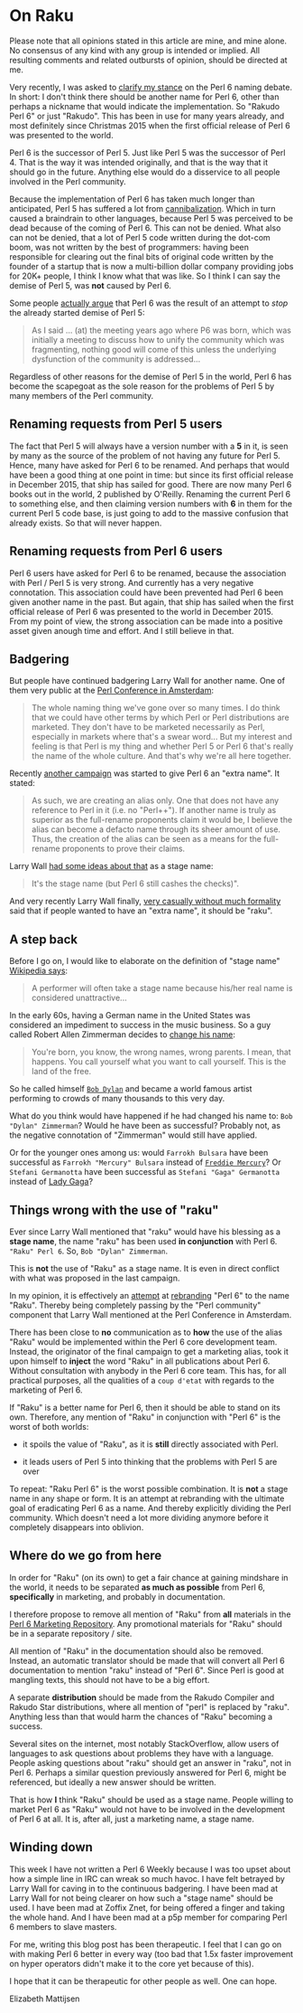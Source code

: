 On Raku
=======

Please note that all opinions stated in this article are mine, and mine alone.
No consensus of any kind with any group is intended or implied.  All resulting
comments and related outbursts of opinion, should be directed at me.

Very recently, I was asked to
[clarify my stance](https://www.reddit.com/r/perl6/comments/9m2k6l/a_request_to_larry_wall_to_create_a_language_name/e7cdgih/)
on the Perl 6 naming debate.  In short: I don't think there should be another
name for Perl 6, other than perhaps a nickname that would indicate the
implementation.  So "Rakudo Perl 6" or just "Rakudo".  This has been in use
for many years already, and most definitely since Christmas 2015 when the first
official release of Perl 6 was presented to the world.

Perl 6 is the successor of Perl 5.  Just like Perl 5 was the successor of
Perl 4.  That is the way it was intended originally, and that is the way that
it should go in the future.  Anything else would do a disservice to all people
involved in the Perl community.

Because the implementation of Perl 6 has taken much longer than anticipated,
Perl 5 has suffered a lot from
[cannibalization](https://en.wikipedia.org/wiki/Cannibalization_(marketing)).
Which in turn caused a braindrain to other languages, because Perl 5 was
perceived to be dead because of the coming of Perl 6.  This can not be denied.
What also can not be denied, that a lot of Perl 5 code written during the
dot-com boom, was not written by the best of programmers: having been
responsible for clearing out the final bits of original code written by the
founder of a startup that is now a multi-billion dollar company providing jobs
for 20K+ people, I think I know what that was like.  So I think I can say
the demise of Perl 5, was **not** caused by Perl 6.

Some people
[actually argue](https://www.facebook.com/groups/perl6/permalink/2219121021687578/)
that Perl 6 was the result of an attempt to *stop* the already started demise
of Perl 5:

> As I said ... (at) the meeting years ago where P6 was born, which was
> initially a meeting to discuss how to unify the community which was
> fragmenting, nothing good will come of this unless the underlying
> dysfunction of the community is addressed...

Regardless of other reasons for the demise of Perl 5 in the world, Perl 6 has
become the scapegoat as the sole reason for the problems of Perl 5 by many
members of the Perl community.

Renaming requests from Perl 5 users
-----------------------------------
The fact that Perl 5 will always have a version number with a **5** in it,
is seen by many as the source of the problem of not having any future for
Perl 5.  Hence, many have asked for Perl 6 to be renamed.  And perhaps that
would have been a good thing at one point in time: but since its first official
release in December 2015, that ship has sailed for good.  There are now many
Perl 6 books out in the world, 2 published by O'Reilly.  Renaming the current
Perl 6 to something else, and then claiming version numbers with **6** in them
for the current Perl 5 code base, is just going to add to the massive
confusion that already exists.  So that will never happen.

Renaming requests from Perl 6 users
-----------------------------------
Perl 6 users have asked for Perl 6 to be renamed, because the association
with Perl / Perl 5 is very strong.  And currently has a very negative
connotation.  This association could have been prevented had Perl 6 been given
another name in the past.  But again, that ship has sailed when the first
official release of Perl 6 was presented to the world in December 2015.
From my point of view, the strong association can be made into a positive
asset given anough time and effort.  And I still believe in that.

Badgering
---------
But people have continued badgering Larry Wall for another name.  One of them
very public at the
[Perl Conference in Amsterdam](https://youtu.be/E5t8qaAGw9w?t=4886):

> The whole naming thing we've gone over so many times.  I do think that
> we could have other terms by which Perl or Perl distributions are marketed.
> They don't have to be marketed necessarily as Perl, especially in markets
> where that's a swear word... But my interest and feeling is that Perl is
> my thing and whether Perl 5 or Perl 6 that's really the name of the whole
> culture.  And that's why we're all here together.

Recently
[another campaign](https://perl6.party/post/A-Request-to-Larry-Wall-to-Create-a-Language-Name-Alias-for-Perl-6)
was started to give Perl 6 an "extra name".  It stated:

> As such, we are creating an alias only. One that does not have any reference
> to Perl in it (i.e. no "Perl++"). If another name is truly as superior as
> the full-rename proponents claim it would be, I believe the alias can become
> a defacto name through its sheer amount of use. Thus, the creation of the
> alias can be seen as a means for the full-rename proponents to prove their
> claims.

Larry Wall
[had some ideas about that](https://colabti.org/irclogger/irclogger_log/perl6?date=2018-10-25#l468)
as a stage name:

> It's the stage name (but Perl 6 still cashes the checks)".

And very recently Larry Wall finally,
[very casually without much formality](https://colabti.org/irclogger/irclogger_log/perl6-dev?date=2018-11-03#l276)
said that if people wanted to have an "extra name", it should be "raku".

A step back
-----------
Before I go on, I would like to elaborate on the definition of "stage name"
[Wikipedia says](https://en.wikipedia.org/wiki/Stage_name):

> A performer will often take a stage name because his/her real name is
> considered unattractive...

In the early 60s, having a German name in the United States was considered
an impediment to success in the music business.  So a guy called Robert
Allen Zimmerman decides to
[change his name](https://en.wikipedia.org/wiki/Bob_Dylan#Origins_and_musical_beginnings):

> You're born, you know, the wrong names, wrong parents. I mean, that happens.
> You call yourself what you want to call yourself. This is the land of the
> free.

So he called himself [`Bob Dylan`](https://en.wikipedia.org/wiki/Bob_Dylan)
and became a world famous artist performing to crowds of many thousands to
this very day.

What do you think would have happened if he had changed his name to:
`Bob "Dylan" Zimmerman`?  Would he have been as successful?  Probably not,
as the negative connotation of "Zimmerman" would still have applied.

Or for the younger ones among us: would `Farrokh Bulsara` have been successful
as `Farrokh "Mercury" Bulsara` instead of
[`Freddie Mercury`](https://en.wikipedia.org/wiki/Freddie_Mercury)?  Or
`Stefani Germanotta` have been successful as `Stefani "Gaga" Germanotta`
instead of [Lady Gaga](https://en.wikipedia.org/wiki/Lady_Gaga)?

Things wrong with the use of "raku"
-----------------------------------
Ever since Larry Wall mentioned that "raku" would have his blessing as a
**stage name**, the name "raku" has been used **in conjunction** with Perl 6.
`"Raku" Perl 6`.  So, `Bob "Dylan" Zimmerman`.

This is **not** the use of "Raku" as a stage name.  It is even in direct
conflict with what was proposed in the last campaign.

In my opinion, it is effectively an
[attempt](https://www.reddit.com/r/perl6/comments/9tws89/its_raku/e90y64u/)
at [rebranding](https://en.wikipedia.org/wiki/Rebranding) "Perl 6" to the
name "Raku".  Thereby being completely passing by the "Perl community"
component that Larry Wall mentioned at the Perl Conference in Amsterdam.

There has been close to **no** communication as to **how** the use of the
alias "Raku" would be implemented within the Perl 6 core development team.
Instead, the originator of the final campaign to get a marketing alias,
took it upon himself to **inject** the word "Raku" in all publications about
Perl 6.  Without consultation with anybody in the Perl 6 core team.  This
has, for all practical purposes, all the qualities of a `coup d'etat` with
regards to the marketing of Perl 6.

If "Raku" is a better name for Perl 6, then it should be able to stand on its
own.  Therefore, any mention of "Raku" in conjunction with "Perl 6" is the
worst of both worlds:

- it spoils the value of "Raku", as it is **still** directly associated with
  Perl.

- it leads users of Perl 5 into thinking that the problems with Perl 5 are over

To repeat: "Raku Perl 6" is the worst possible combination.  It is **not**
a stage name in any shape or form.  It is an attempt at rebranding with the
ultimate goal of eradicating Perl 6 as a name.  And thereby explicitly
dividing the Perl community.  Which doesn't need a lot more dividing anymore
before it completely disappears into oblivion.

Where do we go from here
------------------------
In order for "Raku" (on its own) to get a fair chance at gaining mindshare in
the world, it needs to be separated **as much as possible** from Perl 6,
**specifically** in marketing, and probably in documentation.

I therefore propose to remove all mention of "Raku" from **all** materials
in the [Perl 6 Marketing Repository](https://marketing.perl6.org).  Any
promotional materials for "Raku" should be in a separate repository / site.

All mention of "Raku" in the documentation should also be removed.  Instead,
an automatic translator should be made that will convert all Perl 6
documentation to mention "raku" instead of "Perl 6".  Since Perl is good at
mangling texts, this should not have to be a big effort.

A separate **distribution** should be made from the Rakudo Compiler and
Rakudo Star distributions, where all mention of "perl" is replaced by "raku".
Anything less than that would harm the chances of "Raku" becoming a success.

Several sites on the internet, most notably StackOverflow, allow users of
languages to ask questions about problems they have with a language.  People
asking questions about "raku" should get an answer in "raku", not in Perl 6.
Perhaps a similar question previously answered for Perl 6, might be referenced,
but ideally a new answer should be written.

That is how **I** think "Raku" should be used as a stage name.  People willing
to market Perl 6 as "Raku" would not have to be involved in the development
of Perl 6 at all.  It is, after all, just a marketing name, a stage name.

Winding down
------------
This week I have not written a Perl 6 Weekly because I was too upset about
how a simple line in IRC can wreak so much havoc.  I have felt betrayed by
Larry Wall for caving in to the continuous badgering.  I have been mad at
Larry Wall for not being clearer on how such a "stage name" should be used.
I have been mad at Zoffix Znet, for being offered a finger and taking the
whole hand.  And I have been mad at a p5p member for comparing Perl 6 members
to slave masters.

For me, writing this blog post has been therapeutic.  I feel that I can go
on with making Perl 6 better in every way (too bad that 1.5x faster
improvement on hyper operators didn't make it to the core yet because of
this).

I hope that it can be therapeutic for other people as well.  One can hope.



Elizabeth Mattijsen
